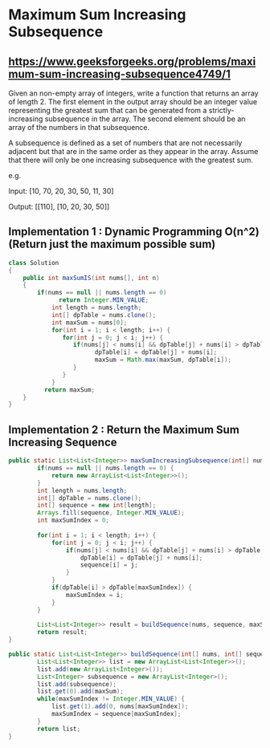 # Maximum Sum Increasing Subsequence
## https://www.geeksforgeeks.org/problems/maximum-sum-increasing-subsequence4749/1
Given an non-empty array of integers, write a function that returns an array of length 2. The first element in the output array should be an integer value representing the greatest sum that can be generated from a strictly-increasing subsequence in the array. The second element should be an array of the numbers in that subsequence. 

A subsequence is defined as a set of numbers that are not necessarily adjacent but that are in the same order as they appear in the array. Assume that there will only be one increasing subsequence with the greatest sum.

e.g.

Input: [10, 70, 20, 30, 50, 11, 30]

Output: [[110], [10, 20, 30, 50]]


## Implementation 1 : Dynamic Programming O(n^2) (Return just the maximum possible sum)
```java
class Solution
{
	public int maxSumIS(int nums[], int n)  
	{  
	    if(nums == null || nums.length == 0)
              return Integer.MIN_VALUE;
            int length = nums.length;
            int[] dpTable = nums.clone();
            int maxSum = nums[0];
            for(int i = 1; i < length; i++) {
               for(int j = 0; j < i; j++) {
                  if(nums[j] < nums[i] && dpTable[j] + nums[i] > dpTable[i] ) {
                        dpTable[i] = dpTable[j] + nums[i];
                        maxSum = Math.max(maxSum, dpTable[i]);
                  }
               }
            }
          return maxSum;
	}  
}
```

## Implementation 2 : Return the Maximum Sum Increasing Sequence
```java
public static List<List<Integer>> maxSumIncreasingSubsequence(int[] nums) {
		if(nums == null || nums.length == 0) {
			return new ArrayList<List<Integer>>();
		}
		int length = nums.length;
		int[] dpTable = nums.clone();
		int[] sequence = new int[length];
		Arrays.fill(sequence, Integer.MIN_VALUE);
		int maxSumIndex = 0;
		
		for(int i = 1; i < length; i++) {
			for(int j = 0; j < i; j++) {
				if(nums[j] < nums[i] && dpTable[j] + nums[i] > dpTable[i] ) {
					dpTable[i] = dpTable[j] + nums[i];
					sequence[i] = j;
				}
			}
			if(dpTable[i] > dpTable[maxSumIndex]) {
				maxSumIndex = i;
			}
		}
		
		List<List<Integer>> result = buildSequence(nums, sequence, maxSumIndex, dpTable[maxSumIndex]);
		return result;
}

public static List<List<Integer>> buildSequence(int[] nums, int[] sequence, int maxSumIndex, int maxSum) {
		List<List<Integer>> list = new ArrayList<List<Integer>>();
		list.add(new ArrayList<Integer>());
		List<Integer> subsequence = new ArrayList<Integer>();
		list.add(subsequence);
		list.get(0).add(maxSum);
		while(maxSumIndex != Integer.MIN_VALUE) {
			list.get(1).add(0, nums[maxSumIndex]);
			maxSumIndex = sequence[maxSumIndex];
		}
		return list;
}

```
